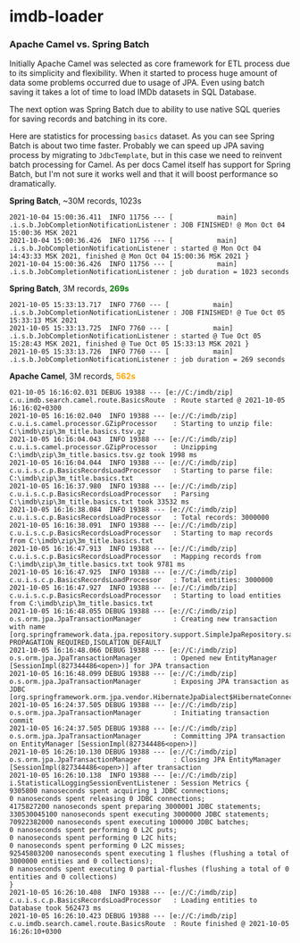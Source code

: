 # imdb-loader

### Apache Camel vs. Spring Batch

Initially Apache Camel was selected as core framework for ETL process due to its simplicity and flexibility. When it started to process huge amount of data some problems occurred due to usage of JPA. Even using batch saving it takes a lot of time to load IMDb datasets in SQL Database.

The next option was Spring Batch due to ability to use native SQL queries for saving records and batching in its core. 

Here are statistics for processing `basics` dataset. As you can see Spring Batch is about two time faster. Probably we can speed up JPA saving process by migrating to `JdbcTemplate`, but in this case we need to reinvent batch processing for Camel. As per docs Camel itself has support for Spring Batch, but I'm not sure it works well and that it will boost performance so dramatically.

**Spring Batch**, ~30M records, 1023s
````
2021-10-04 15:00:36.411  INFO 11756 --- [           main] .i.s.b.JobCompletionNotificationListener : JOB FINISHED! @ Mon Oct 04 15:00:36 MSK 2021
2021-10-04 15:00:36.426  INFO 11756 --- [           main] .i.s.b.JobCompletionNotificationListener : started @ Mon Oct 04 14:43:33 MSK 2021, finished @ Mon Oct 04 15:00:36 MSK 2021 }
2021-10-04 15:00:36.426  INFO 11756 --- [           main] .i.s.b.JobCompletionNotificationListener : job duration = 1023 seconds
````
**Spring Batch**, 3M records, <span style="color:green">**269s**</span>
````
2021-10-05 15:33:13.717  INFO 7760 --- [           main] .i.s.b.JobCompletionNotificationListener : JOB FINISHED! @ Tue Oct 05 15:33:13 MSK 2021
2021-10-05 15:33:13.725  INFO 7760 --- [           main] .i.s.b.JobCompletionNotificationListener : started @ Tue Oct 05 15:28:43 MSK 2021, finished @ Tue Oct 05 15:33:13 MSK 2021 }
2021-10-05 15:33:13.726  INFO 7760 --- [           main] .i.s.b.JobCompletionNotificationListener : job duration = 269 seconds
````
**Apache Camel**, 3M records, <span style="color:orange">**562s**</span>
````
021-10-05 16:16:02.031 DEBUG 19388 --- [e://C:/imdb/zip] c.u.imdb.search.camel.route.BasicsRoute  : Route started @ 2021-10-05 16:16:02+0300
2021-10-05 16:16:02.040  INFO 19388 --- [e://C:/imdb/zip] c.u.i.s.camel.processor.GZipProcessor    : Starting to unzip file: C:\imdb\zip\3m_title.basics.tsv.gz
2021-10-05 16:16:04.043  INFO 19388 --- [e://C:/imdb/zip] c.u.i.s.camel.processor.GZipProcessor    : Unzipping C:\imdb\zip\3m_title.basics.tsv.gz took 1998 ms
2021-10-05 16:16:04.044  INFO 19388 --- [e://C:/imdb/zip] c.u.i.s.c.p.BasicsRecordsLoadProcessor   : Starting to parse file: C:\imdb\zip\3m_title.basics.txt
2021-10-05 16:16:37.980  INFO 19388 --- [e://C:/imdb/zip] c.u.i.s.c.p.BasicsRecordsLoadProcessor   : Parsing C:\imdb\zip\3m_title.basics.txt took 33532 ms
2021-10-05 16:16:38.084  INFO 19388 --- [e://C:/imdb/zip] c.u.i.s.c.p.BasicsRecordsLoadProcessor   : Total records: 3000000
2021-10-05 16:16:38.091  INFO 19388 --- [e://C:/imdb/zip] c.u.i.s.c.p.BasicsRecordsLoadProcessor   : Starting to map records from C:\imdb\zip\3m_title.basics.txt
2021-10-05 16:16:47.913  INFO 19388 --- [e://C:/imdb/zip] c.u.i.s.c.p.BasicsRecordsLoadProcessor   : Mapping records from C:\imdb\zip\3m_title.basics.txt took 9781 ms
2021-10-05 16:16:47.925  INFO 19388 --- [e://C:/imdb/zip] c.u.i.s.c.p.BasicsRecordsLoadProcessor   : Total entities: 3000000
2021-10-05 16:16:47.927  INFO 19388 --- [e://C:/imdb/zip] c.u.i.s.c.p.BasicsRecordsLoadProcessor   : Starting to load entities from C:\imdb\zip\3m_title.basics.txt
2021-10-05 16:16:48.055 DEBUG 19388 --- [e://C:/imdb/zip] o.s.orm.jpa.JpaTransactionManager        : Creating new transaction with name [org.springframework.data.jpa.repository.support.SimpleJpaRepository.saveAll]: PROPAGATION_REQUIRED,ISOLATION_DEFAULT
2021-10-05 16:16:48.066 DEBUG 19388 --- [e://C:/imdb/zip] o.s.orm.jpa.JpaTransactionManager        : Opened new EntityManager [SessionImpl(827344486<open>)] for JPA transaction
2021-10-05 16:16:48.099 DEBUG 19388 --- [e://C:/imdb/zip] o.s.orm.jpa.JpaTransactionManager        : Exposing JPA transaction as JDBC [org.springframework.orm.jpa.vendor.HibernateJpaDialect$HibernateConnectionHandle@d593d35]
2021-10-05 16:24:37.505 DEBUG 19388 --- [e://C:/imdb/zip] o.s.orm.jpa.JpaTransactionManager        : Initiating transaction commit
2021-10-05 16:24:37.505 DEBUG 19388 --- [e://C:/imdb/zip] o.s.orm.jpa.JpaTransactionManager        : Committing JPA transaction on EntityManager [SessionImpl(827344486<open>)]
2021-10-05 16:26:10.130 DEBUG 19388 --- [e://C:/imdb/zip] o.s.orm.jpa.JpaTransactionManager        : Closing JPA EntityManager [SessionImpl(827344486<open>)] after transaction
2021-10-05 16:26:10.138  INFO 19388 --- [e://C:/imdb/zip] i.StatisticalLoggingSessionEventListener : Session Metrics {
9305800 nanoseconds spent acquiring 1 JDBC connections;
0 nanoseconds spent releasing 0 JDBC connections;
4175827200 nanoseconds spent preparing 3000001 JDBC statements;
330530045100 nanoseconds spent executing 3000000 JDBC statements;
70922382000 nanoseconds spent executing 100000 JDBC batches;
0 nanoseconds spent performing 0 L2C puts;
0 nanoseconds spent performing 0 L2C hits;
0 nanoseconds spent performing 0 L2C misses;
92545803200 nanoseconds spent executing 1 flushes (flushing a total of 3000000 entities and 0 collections);
0 nanoseconds spent executing 0 partial-flushes (flushing a total of 0 entities and 0 collections)
}
2021-10-05 16:26:10.408  INFO 19388 --- [e://C:/imdb/zip] c.u.i.s.c.p.BasicsRecordsLoadProcessor   : Loading entities to Database took 562473 ms
2021-10-05 16:26:10.423 DEBUG 19388 --- [e://C:/imdb/zip] c.u.imdb.search.camel.route.BasicsRoute  : Route finished @ 2021-10-05 16:26:10+0300
````